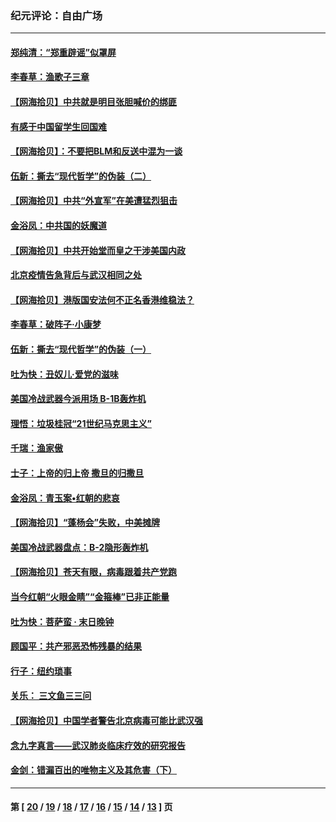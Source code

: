 ### 纪元评论：自由广场
---
#### [郑纯清：“郑重辟谣”似罩屏](../../pages/nsc993/n12215700.md) 
#### [李春草：渔歌子三章](../../pages/nsc993/n12215653.md) 
#### [【网海拾贝】中共就是明目张胆喊价的绑匪](../../pages/nsc993/n12215381.md) 
#### [有感于中国留学生回国难](../../pages/nsc993/n12212960.md) 
#### [【网海拾贝】：不要把BLM和反送中混为一谈](../../pages/nsc993/n12213076.md) 
#### [伍新：撕去“现代哲学”的伪装（二）](../../pages/nsc993/n12211310.md) 
#### [【网海拾贝】中共“外宣军”在美遭猛烈狙击](../../pages/nsc993/n12211190.md) 
#### [金浴凤：中共国的妖魔道](../../pages/nsc993/n12208163.md) 
#### [【网海拾贝】中共开始堂而皇之干涉美国内政](../../pages/nsc993/n12205646.md) 
#### [北京疫情告急背后与武汉相同之处](../../pages/nsc993/n12201610.md) 
#### [【网海拾贝】港版国安法何不正名香港维稳法？](../../pages/nsc993/n12203675.md) 
#### [李春草：破阵子·小康梦](../../pages/nsc993/n12202996.md) 
#### [伍新：撕去“现代哲学”的伪装（一）](../../pages/nsc993/n12202666.md) 
#### [吐为快：丑奴儿·爱党的滋味](../../pages/nsc993/n12202630.md) 
#### [美国冷战武器今派用场 B-1B轰炸机](../../pages/nsc993/n12202368.md) 
#### [理悟：垃圾桂冠“21世纪马克思主义”](../../pages/nsc993/n12201220.md) 
#### [千瑞：渔家傲](../../pages/nsc993/n12201174.md) 
#### [士子：上帝的归上帝 撒旦的归撒旦](../../pages/nsc993/n12199902.md) 
#### [金浴凤：青玉案•红朝的悲哀](../../pages/nsc993/n12199650.md) 
#### [【网海拾贝】“蓬杨会”失败，中美摊牌](../../pages/nsc993/n12199598.md) 
#### [美国冷战武器盘点：B-2隐形轰炸机](../../pages/nsc993/n12199226.md) 
#### [【网海拾贝】苍天有眼，病毒跟着共产党跑](../../pages/nsc993/n12197648.md) 
#### [当今红朝“火眼金睛”“金箍棒”已非正能量](../../pages/nsc993/n12196834.md) 
#### [吐为快：菩萨蛮 · 末日晚钟](../../pages/nsc993/n12196689.md) 
#### [顾国平：共产邪恶恐怖残暴的结果](../../pages/nsc993/n12195238.md) 
#### [行子：纽约琐事](../../pages/nsc993/n12194752.md) 
#### [关乐： 三文鱼三三问](../../pages/nsc993/n12194626.md) 
#### [【网海拾贝】中国学者警告北京病毒可能比武汉强](../../pages/nsc993/n12193964.md) 
#### [念九字真言——武汉肺炎临床疗效的研究报告](../../pages/nsc993/n12190804.md) 
#### [金剑：错漏百出的唯物主义及其危害（下）](../../pages/nsc993/n12191909.md) 

---
#### 第 [ [20](./20.md) / [19](./19.md) / [18](./18.md) / [17](./17.md) / [16](./16.md) / [15](./15.md) / [14](./14.md) / [13](./13.md) ] 页
